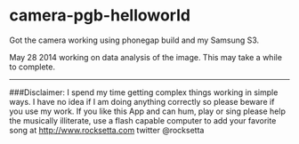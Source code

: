 camera-pgb-helloworld
=====================
Got the camera working using phonegap build and my Samsung S3.





May 28 2014 working on data analysis of the image. This may take a while to complete.



************************************************************************************************************

###Disclaimer: I spend my time getting complex things working in simple ways. I have no idea if I am doing anything correctly so please beware if you use my work. If you like this App and can hum, play or sing please help the musically illiterate, use a flash capable computer to add your favorite song at http://www.rocksetta.com      twitter @rocksetta 

